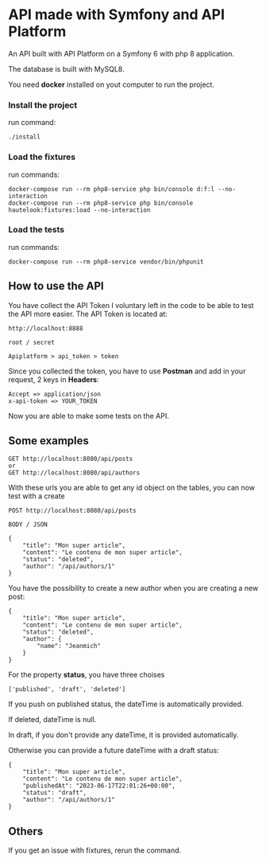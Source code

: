 # API made with Symfony and API Platform

An API built with API Platform on a Symfony 6 with php 8 application.

The database is built with MySQL8.

You need **docker** installed on yout computer to run the project.

### Install the project
run command:

    ./install

### Load the fixtures
run commands:

    docker-compose run --rm php8-service php bin/console d:f:l --no-interaction
	docker-compose run --rm php8-service php bin/console hautelook:fixtures:load --no-interaction

### Load the tests
run commands:

    docker-compose run --rm php8-service vendor/bin/phpunit

## How to use the API
You have collect the API Token I voluntary left in the code to be able to test the API more easier. The API Token is located at:

    http://localhost:8888

    root / secret

    Apiplatform > api_token > token

Since you collected the token, you have to use **Postman** and add in your request, 2 keys in **Headers**:

    Accept => application/json
    x-api-token => YOUR_TOKEN

Now you are able to make some tests on the API.

## Some examples

    GET http://localhost:8080/api/posts
    or
    GET http://localhost:8080/api/authors
    
With these urls you are able to get any id object on the tables, you can now test with a create

    POST http://localhost:8080/api/posts

    BODY / JSON

    {
        "title": "Mon super article",
        "content": "Le contenu de mon super article",
        "status": "deleted",
        "author": "/api/authors/1"
    }

You have the possibility to create a new author when you are creating a new post:

    {
        "title": "Mon super article",
        "content": "Le contenu de mon super article",
        "status": "deleted",
        "author": {
            "name": "Jeanmich"
        }
    }

For the property **status**, you have three choises

    ['published', 'draft', 'deleted']

If you push on published status, the dateTime is automatically provided.

If deleted, dateTime is null.

In draft, if you don't provide any dateTime, it is provided automatically.

Otherwise you can provide a future dateTime with a draft status:

    {
        "title": "Mon super article",
        "content": "Le contenu de mon super article",
        "publishedAt": "2023-06-17T22:01:26+00:00",
        "status": "draft",
        "author": "/api/authors/1"
    }

## Others
If you get an issue with fixtures, rerun the command.
